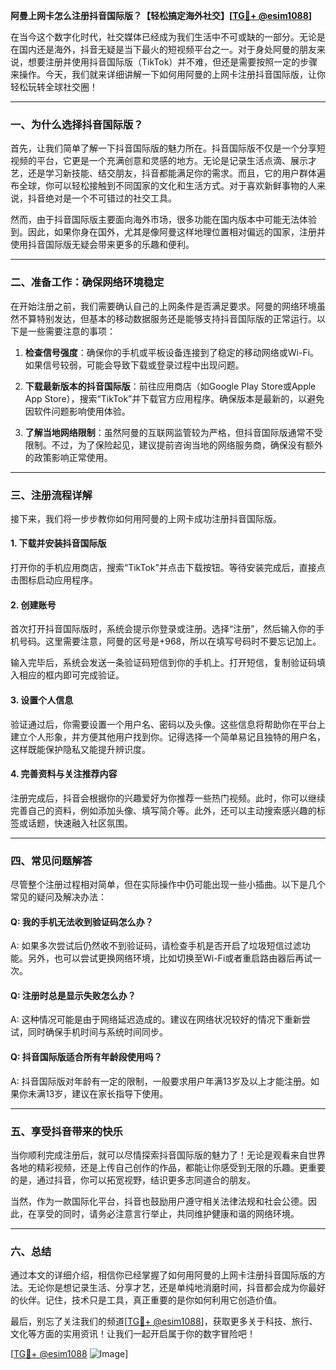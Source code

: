 **阿曼上网卡怎么注册抖音国际版？【轻松搞定海外社交】[[TG💪+ @esim1088](https://t.me/s/esim1088)]**

在当今这个数字化时代，社交媒体已经成为我们生活中不可或缺的一部分。无论是在国内还是海外，抖音无疑是当下最火的短视频平台之一。对于身处阿曼的朋友来说，想要注册并使用抖音国际版（TikTok）并不难，但还是需要按照一定的步骤来操作。今天，我们就来详细讲解一下如何用阿曼的上网卡注册抖音国际版，让你轻松玩转全球社交圈！

---

### 一、为什么选择抖音国际版？

首先，让我们简单了解一下抖音国际版的魅力所在。抖音国际版不仅是一个分享短视频的平台，它更是一个充满创意和灵感的地方。无论是记录生活点滴、展示才艺，还是学习新技能、结交朋友，抖音都能满足你的需求。而且，它的用户群体遍布全球，你可以轻松接触到不同国家的文化和生活方式。对于喜欢新鲜事物的人来说，抖音绝对是一个不可错过的社交工具。

然而，由于抖音国际版主要面向海外市场，很多功能在国内版本中可能无法体验到。因此，如果你身在国外，尤其是像阿曼这样地理位置相对偏远的国家，注册并使用抖音国际版无疑会带来更多的乐趣和便利。

---

### 二、准备工作：确保网络环境稳定

在开始注册之前，我们需要确认自己的上网条件是否满足要求。阿曼的网络环境虽然不算特别发达，但基本的移动数据服务还是能够支持抖音国际版的正常运行。以下是一些需要注意的事项：

1. **检查信号强度**：确保你的手机或平板设备连接到了稳定的移动网络或Wi-Fi。如果信号较弱，可能会导致下载或登录过程中出现问题。
   
2. **下载最新版本的抖音国际版**：前往应用商店（如Google Play Store或Apple App Store），搜索“TikTok”并下载官方应用程序。确保版本是最新的，以避免因软件问题影响使用体验。

3. **了解当地网络限制**：虽然阿曼的互联网监管较为严格，但抖音国际版通常不受限制。不过，为了保险起见，建议提前咨询当地的网络服务商，确保没有额外的政策影响正常使用。

---

### 三、注册流程详解

接下来，我们将一步步教你如何用阿曼的上网卡成功注册抖音国际版。

#### 1. 下载并安装抖音国际版

打开你的手机应用商店，搜索“TikTok”并点击下载按钮。等待安装完成后，直接点击图标启动应用程序。

#### 2. 创建账号

首次打开抖音国际版时，系统会提示你登录或注册。选择“注册”，然后输入你的手机号码。这里需要注意，阿曼的区号是+968，所以在填写号码时不要忘记加上。

输入完毕后，系统会发送一条验证码短信到你的手机上。打开短信，复制验证码填入相应的框内即可完成验证。

#### 3. 设置个人信息

验证通过后，你需要设置一个用户名、密码以及头像。这些信息将帮助你在平台上建立个人形象，并方便其他用户找到你。记得选择一个简单易记且独特的用户名，这样既能保护隐私又能提升辨识度。

#### 4. 完善资料与关注推荐内容

注册完成后，抖音会根据你的兴趣爱好为你推荐一些热门视频。此时，你可以继续完善自己的资料，例如添加头像、填写简介等。此外，还可以主动搜索感兴趣的标签或话题，快速融入社区氛围。

---

### 四、常见问题解答

尽管整个注册过程相对简单，但在实际操作中仍可能出现一些小插曲。以下是几个常见的疑问及解决办法：

#### Q: 我的手机无法收到验证码怎么办？
A: 如果多次尝试后仍然收不到验证码，请检查手机是否开启了垃圾短信过滤功能。另外，也可以尝试更换网络环境，比如切换至Wi-Fi或者重启路由器后再试一次。

#### Q: 注册时总是显示失败怎么办？
A: 这种情况可能是由于网络延迟造成的。建议在网络状况较好的情况下重新尝试，同时确保手机时间与系统时间同步。

#### Q: 抖音国际版适合所有年龄段使用吗？
A: 抖音国际版对年龄有一定的限制，一般要求用户年满13岁及以上才能注册。如果你未满13岁，建议在家长指导下使用。

---

### 五、享受抖音带来的快乐

当你顺利完成注册后，就可以尽情探索抖音国际版的魅力了！无论是观看来自世界各地的精彩视频，还是上传自己创作的作品，都能让你感受到无限的乐趣。更重要的是，通过抖音，你可以拓宽视野，结识更多志同道合的朋友。

当然，作为一款国际化平台，抖音也鼓励用户遵守相关法律法规和社会公德。因此，在享受的同时，请务必注意言行举止，共同维护健康和谐的网络环境。

---

### 六、总结

通过本文的详细介绍，相信你已经掌握了如何用阿曼的上网卡注册抖音国际版的方法。无论你是想记录生活、分享才艺，还是单纯地消磨时间，抖音都会成为你最好的伙伴。记住，技术只是工具，真正重要的是你如何利用它创造价值。

最后，别忘了关注我们的频道[[TG💪+ @esim1088](https://t.me/s/esim1088)]，获取更多关于科技、旅行、文化等方面的实用资讯！让我们一起开启属于你的数字冒险吧！

[[TG💪+ @esim1088](https://t.me/s/esim1088) ![Image](https://i.postimg.cc/4NQfJmqS/Snipaste-2025-05-13-00-14-12.png)]